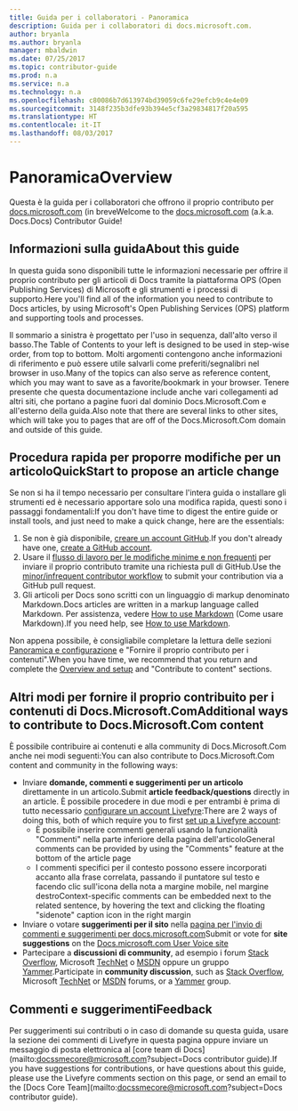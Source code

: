 ```yaml
---
title: Guida per i collaboratori - Panoramica
description: Guida per i collaboratori di docs.microsoft.com.
author: bryanla
ms.author: bryanla
manager: mbaldwin
ms.date: 07/25/2017
ms.topic: contributor-guide
ms.prod: n.a
ms.service: n.a
ms.technology: n.a
ms.openlocfilehash: c80086b7d613974bd39059c6fe29efcb9c4e4e09
ms.sourcegitcommit: 3148f235b3dfe93b394e5cf3a29834817f20a595
ms.translationtype: HT
ms.contentlocale: it-IT
ms.lasthandoff: 08/03/2017
---
```

# <a name="overview"></a><span data-ttu-id="c617a-103">Panoramica</span><span class="sxs-lookup"><span data-stu-id="c617a-103">Overview</span></span>

<span data-ttu-id="c617a-104">Questa è la guida per i collaboratori che offrono il proprio contributo per [docs.microsoft.com](http://docs.microsoft.com) (in breve</span><span class="sxs-lookup"><span data-stu-id="c617a-104">Welcome to the [docs.microsoft.com](http://docs.microsoft.com) (a.k.a.</span></span> <span data-ttu-id="c617a-105">Docs.</span><span class="sxs-lookup"><span data-stu-id="c617a-105">Docs) Contributor Guide!</span></span> 

## <a name="about-this-guide"></a><span data-ttu-id="c617a-106">Informazioni sulla guida</span><span class="sxs-lookup"><span data-stu-id="c617a-106">About this guide</span></span>

<span data-ttu-id="c617a-107">In questa guida sono disponibili tutte le informazioni necessarie per offrire il proprio contributo per gli articoli di Docs tramite la piattaforma OPS (Open Publishing Services) di Microsoft e gli strumenti e i processi di supporto.</span><span class="sxs-lookup"><span data-stu-id="c617a-107">Here you'll find all of the information you need to contribute to Docs articles, by using Microsoft's Open Publishing Services (OPS) platform and supporting tools and processes.</span></span>

<span data-ttu-id="c617a-108">Il sommario a sinistra è progettato per l'uso in sequenza, dall'alto verso il basso.</span><span class="sxs-lookup"><span data-stu-id="c617a-108">The Table of Contents to your left is designed to be used in step-wise order, from top to bottom.</span></span> <span data-ttu-id="c617a-109">Molti argomenti contengono anche informazioni di riferimento e può essere utile salvarli come preferiti/segnalibri nel browser in uso.</span><span class="sxs-lookup"><span data-stu-id="c617a-109">Many of the topics can also serve as reference content, which you may want to save as a favorite/bookmark in your browser.</span></span> <span data-ttu-id="c617a-110">Tenere presente che questa documentazione include anche vari collegamenti ad altri siti, che portano a pagine fuori dal dominio Docs.Microsoft.Com e all'esterno della guida.</span><span class="sxs-lookup"><span data-stu-id="c617a-110">Also note that there are several links to other sites, which will take you to pages that are off of the Docs.Microsoft.Com domain and outside of this guide.</span></span>

## <a name="quickstart-to-propose-an-article-change"></a><span data-ttu-id="c617a-111">Procedura rapida per proporre modifiche per un articolo</span><span class="sxs-lookup"><span data-stu-id="c617a-111">QuickStart to propose an article change</span></span>

<span data-ttu-id="c617a-112">Se non si ha il tempo necessario per consultare l'intera guida o installare gli strumenti ed è necessario apportare solo una modifica rapida, questi sono i passaggi fondamentali:</span><span class="sxs-lookup"><span data-stu-id="c617a-112">If you don't have time to digest the entire guide or install tools, and just need to make a quick change, here are the essentials:</span></span>

1. <span data-ttu-id="c617a-113">Se non è già disponibile, [creare un account GitHub](https://github.com/join).</span><span class="sxs-lookup"><span data-stu-id="c617a-113">If you don't already have one, [create a GitHub account](https://github.com/join).</span></span>
2. <span data-ttu-id="c617a-114">Usare il [flusso di lavoro per le modifiche minime e non frequenti](~/help-crr/help-content/contribute/contribute-how-to-write-workflows-minor.md?toc=/contribute/TOC.json&bc=/contribute/breadcrumb/toc.json) per inviare il proprio contributo tramite una richiesta pull di GitHub.</span><span class="sxs-lookup"><span data-stu-id="c617a-114">Use the [minor/infrequent contributor workflow](~/help-crr/help-content/contribute/contribute-how-to-write-workflows-minor.md?toc=/contribute/TOC.json&bc=/contribute/breadcrumb/toc.json) to submit your contribution via a GitHub pull request.</span></span>  
3. <span data-ttu-id="c617a-115">Gli articoli per Docs sono scritti con un linguaggio di markup denominato Markdown.</span><span class="sxs-lookup"><span data-stu-id="c617a-115">Docs articles are written in a markup language called Markdown.</span></span> <span data-ttu-id="c617a-116">Per assistenza, vedere [How to use Markdown](~/help-crr/help-content/contribute/contribute-how-to-write-use-markdown.md?toc=/contribute/TOC.json&bc=/contribute/breadcrumb/toc.json) (Come usare Markdown).</span><span class="sxs-lookup"><span data-stu-id="c617a-116">If you need help, see [How to use Markdown](~/help-crr/help-content/contribute/contribute-how-to-write-use-markdown.md?toc=/contribute/TOC.json&bc=/contribute/breadcrumb/toc.json).</span></span>

<span data-ttu-id="c617a-117">Non appena possibile, è consigliabile completare la lettura delle sezioni [Panoramica e configurazione](~/help-crr/help-content/contribute/contribute-get-started-git-github-fundamentals.md?toc=/contribute/TOC.json&bc=/contribute/breadcrumb/toc.json) e "Fornire il proprio contributo per i contenuti".</span><span class="sxs-lookup"><span data-stu-id="c617a-117">When you have time, we recommend that you return and complete the [Overview and setup](~/help-crr/help-content/contribute/contribute-get-started-git-github-fundamentals.md?toc=/contribute/TOC.json&bc=/contribute/breadcrumb/toc.json) and "Contribute to content" sections.</span></span>  

## <a name="additional-ways-to-contribute-to-docsmicrosoftcom-content"></a><span data-ttu-id="c617a-118">Altri modi per fornire il proprio contribuito per i contenuti di Docs.Microsoft.Com</span><span class="sxs-lookup"><span data-stu-id="c617a-118">Additional ways to contribute to Docs.Microsoft.Com content</span></span>

<span data-ttu-id="c617a-119">È possibile contribuire ai contenuti e alla community di Docs.Microsoft.Com anche nei modi seguenti:</span><span class="sxs-lookup"><span data-stu-id="c617a-119">You can also contribute to Docs.Microsoft.Com content and community in the following ways:</span></span>

- <span data-ttu-id="c617a-120">Inviare **domande, commenti e suggerimenti per un articolo** direttamente in un articolo.</span><span class="sxs-lookup"><span data-stu-id="c617a-120">Submit **article feedback/questions** directly in an article.</span></span> <span data-ttu-id="c617a-121">È possibile procedere in due modi e per entrambi è prima di tutto necessario [configurare un account Livefyre](~/help-crr/help-content/contribute/contribute-get-started-setup-github.md?toc=/contribute/TOC.json&bc=/contribute/breadcrumb/toc.json#set-up-your-livefyre-account):</span><span class="sxs-lookup"><span data-stu-id="c617a-121">There are 2 ways of doing this, both of which require you to first [set up a Livefyre account](~/help-crr/help-content/contribute/contribute-get-started-setup-github.md?toc=/contribute/TOC.json&bc=/contribute/breadcrumb/toc.json#set-up-your-livefyre-account):</span></span>  
  - <span data-ttu-id="c617a-122">È possibile inserire commenti generali usando la funzionalità "Commenti" nella parte inferiore della pagina dell'articolo</span><span class="sxs-lookup"><span data-stu-id="c617a-122">General comments can be provided by using the "Comments" feature at the bottom of the article page</span></span>  
  - <span data-ttu-id="c617a-123">I commenti specifici per il contesto possono essere incorporati accanto alla frase correlata, passando il puntatore sul testo e facendo clic sull'icona della nota a margine mobile, nel margine destro</span><span class="sxs-lookup"><span data-stu-id="c617a-123">Context-specific comments can be embedded next to the related sentence, by hovering the text and clicking the floating "sidenote" caption icon in the right margin</span></span>  
- <span data-ttu-id="c617a-124">Inviare o votare **suggerimenti per il sito** nella [pagina per l'invio di commenti e suggerimenti per docs.microsoft.com](https://msdocs.uservoice.com/forums/364242-general-site-feedback)</span><span class="sxs-lookup"><span data-stu-id="c617a-124">Submit or vote for **site suggestions** on the [Docs.microsoft.com User Voice site](https://msdocs.uservoice.com/forums/364242-general-site-feedback)</span></span>  
- <span data-ttu-id="c617a-125">Partecipare a **discussioni di community**, ad esempio i forum [Stack Overflow](http://stackoverflow.com/tags), Microsoft [TechNet](https://social.technet.microsoft.com/Forums/home) o [MSDN](https://social.msdn.microsoft.com/Forums/home) oppure un gruppo [Yammer](https://www.yammer.com/).</span><span class="sxs-lookup"><span data-stu-id="c617a-125">Participate in **community discussion**, such as [Stack Overflow](http://stackoverflow.com/tags), Microsoft [TechNet](https://social.technet.microsoft.com/Forums/home) or [MSDN](https://social.msdn.microsoft.com/Forums/home) forums, or a [Yammer](https://www.yammer.com/) group.</span></span>  

## <a name="feedback"></a><span data-ttu-id="c617a-126">Commenti e suggerimenti</span><span class="sxs-lookup"><span data-stu-id="c617a-126">Feedback</span></span> 

<span data-ttu-id="c617a-127">Per suggerimenti sui contributi o in caso di domande su questa guida, usare la sezione dei commenti di Livefyre in questa pagina oppure inviare un messaggio di posta elettronica al [core team di Docs](mailto:docssmecore@microsoft.com?subject=Docs contributor guide).</span><span class="sxs-lookup"><span data-stu-id="c617a-127">If you have suggestions for contributions, or have questions about this guide, please use the Livefyre comments section on this page, or send an email to the [Docs Core Team](mailto:docssmecore@microsoft.com?subject=Docs contributor guide).</span></span>
